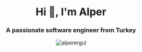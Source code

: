 <h1 align="center">Hi 👋, I'm Alper</h1>
<h3 align="center">A passionate software engineer from Turkey</h3>

<p align="center" ><img align="center" src="https://github-readme-streak-stats.herokuapp.com/?user=alperergul&" alt="alperergul" /></p>

